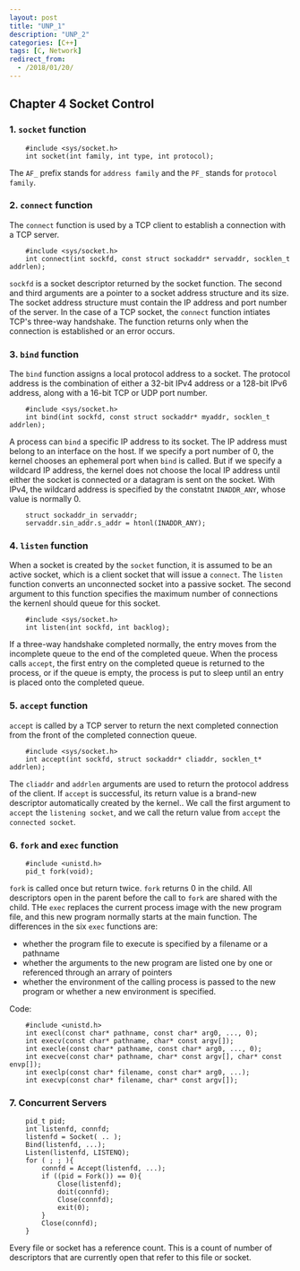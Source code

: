 ```yaml
---
layout: post
title: "UNP_1"
description: "UNP_2"
categories: [C++]
tags: [C, Network]
redirect_from:
  - /2018/01/20/
---
```


## Chapter 4 Socket Control

### 1. `socket` function
```
    #include <sys/socket.h>
    int socket(int family, int type, int protocol);
```
The `AF_` prefix stands for `address family` and the `PF_` stands for `protocol family`. 

### 2. `connect` function
The `connect` function is used by a TCP client to establish a connection with a TCP server. 
```
    #include <sys/socket.h>
    int connect(int sockfd, const struct sockaddr* servaddr, socklen_t addrlen);
```
`sockfd` is a socket descriptor returned by the socket function. The second and third arguments are a pointer to a socket address structure and its size. The socket address structure must contain the IP address and port number of the server. 
In the case of a TCP socket, the `connect` function intiates TCP's three-way handshake. The function returns only when the connection is established or an error occurs. 

### 3. `bind` function
The `bind` function assigns a local protocol address to a socket. The protocol address is the combination of either a 32-bit IPv4 address or a 128-bit IPv6 address, along with a 16-bit TCP or UDP port number. 
```
    #include <sys/socket.h>
    int bind(int sockfd, const struct sockaddr* myaddr, socklen_t addrlen);
```
A process can `bind` a specific IP address to its socket. The IP address must belong to an interface on the host. 
If we specify a port number of 0, the kernel chooses an ephemeral port when `bind` is called. But if we specify a wildcard IP address, the kernel does not choose the local IP address until either the socket is connected or a datagram is sent on the socket. 
With IPv4, the wildcard address is specified by the constatnt `INADDR_ANY`, whose value is normally 0. 
```
    struct sockaddr_in servaddr;
    servaddr.sin_addr.s_addr = htonl(INADDR_ANY);
```
### 4. `listen` function
When a socket is created by the `socket` function, it is assumed to be an active socket, which is a client socket that will issue a `connect`. The `listen` function converts an unconnected socket into a passive socket. The second argument to this function specifies the maximum number of connections the kernenl should queue for this socket. 
```
    #include <sys/socket.h>
    int listen(int sockfd, int backlog);
```
If a three-way handshake completed normally, the entry moves from the incomplete queue to the end of the completed queue. When the process calls `accept`, the first entry on the completed queue is returned to the process, or if the queue is empty, the process is put to sleep until an entry is placed onto the completed queue. 

### 5. `accept` function
`accept` is called by a TCP server to return the next completed connection from the front of the completed connection queue. 
```
    #include <sys/socket.h>
    int accept(int sockfd, struct sockaddr* cliaddr, socklen_t* addrlen);
```
The `cliaddr` and `addrlen` arguments are used to return the protocol address of the client. If `accept` is successful, its return value is a brand-new descriptor automatically created by the kernel.. We call the first argument to `accept` the `listening socket`, and we call the return value from `accept` the `connected socket`. 

### 6. `fork` and `exec` function
```
    #include <unistd.h>
    pid_t fork(void);
```
 `fork` is called once but return twice. `fork` returns 0 in the child. All descriptors open in the parent before the call to `fork` are shared with the child. 
 THe `exec` replaces the current process image with the new program file, and this new program normally starts at the main function. 
 The differences in the six `exec` functions are:
 - whether the program file to execute is specified by a filename or a pathname
 - whether the arguments to the new program are listed one by one or referenced through an arrary of pointers
 - whether the environment of the calling process is passed to the new program or whether a new environment is specified.
 
Code:
```
    #include <unistd.h>
    int execl(const char* pathname, const char* arg0, ..., 0);
    int execv(const char* pathname, char* const argv[]);
    int execle(const char* pathname, const char* arg0, ..., 0);
    int execve(const char* pathname, char* const argv[], char* const envp[]);
    int execlp(const char* filename, const char* arg0, ...);
    int execvp(const char* filename, char* const argv[]);
```
### 7. Concurrent Servers
```
    pid_t pid;
    int listenfd, connfd;
    listenfd = Socket( .. );
    Bind(listenfd, ...);
    Listen(listenfd, LISTENQ);
    for ( ; ; ){
        connfd = Accept(listenfd, ...);
        if ((pid = Fork()) == 0){
            Close(listenfd);
            doit(connfd);
            Close(connfd);
            exit(0);
        }
        Close(connfd);
    }
```
Every file or socket has a reference count. This is a count of number of descriptors that are currently open that refer to this file or socket.